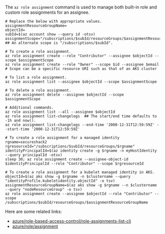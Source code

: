 The `az role assignment` command is used to manage both built-in role and custom role assignments for an assignee.

```
# Replace the below with appropriate values.
assignmentResourceGroupName=
objectId=
subId=$(az account show --query id -otsv)
assignmentScope="/subscriptions/$subId/resourceGroups/$assignmentResourceGroupName" ## An alternate scope is "/subscriptions/$subId".

# To create a role assignment.
az role assignment create --role "Contributor" --assignee $objectId --scope $assignmentScope
az role assignment create --role "Owner" --scope $id --assignee $email # Scope can be a specific resource URI such as that of an AKS cluster

# To list a role assignment.
az role assignment list --assignee $objectId --scope $assignmentScope

# To delete a role assignment.
az role assignment delete --assignee $objectId --scope $assignmentScope
```

```
# Additional commands.
az role assignment list --all --assignee $objectId
az role assignment list-changelogs	## The start/end time defaults to -1h and now().
az role assignment list-changelogs --end-time '2000-12-31T12:59:59Z' --start-time '2000-12-31T12:59:59Z'

# To create a role assignment for a managed identity
rgname=secureshack2
rgresourceId="/subscriptions/$subId/resourceGroups/$rgname"
identityPrincipalId=$(az identity create -g $rgname -n myHostIdentity --query principalId -otsv)
sleep 30; az role assignment create --assignee-object-id $identityPrincipalId --role "Contributor" --scope $rgresourceId

# To create a role assignment for a kubelet managed identity in AKS.
objectId=$(az aks show -g $rgname -n $clustername --query "identityProfile.kubeletidentity.objectId" -o tsv)
assignmentResourceGroupName=$(az aks show -g $rgname --n $clustername  --query "nodeResourceGroup" -o tsv)
az role assignment create --assignee $objectId --role "Contributor" --scope /subscriptions/$subId/resourceGroups/$assignmentResourceGroupName
```

Here are some related links:
- [azure/role-based-access-control/role-assignments-list-cli](https://learn.microsoft.com/en-us/azure/role-based-access-control/role-assignments-list-cli)
- [azure/role/assignment](https://learn.microsoft.com/en-us/cli/azure/role/assignment?view=azure-cli-latest)

